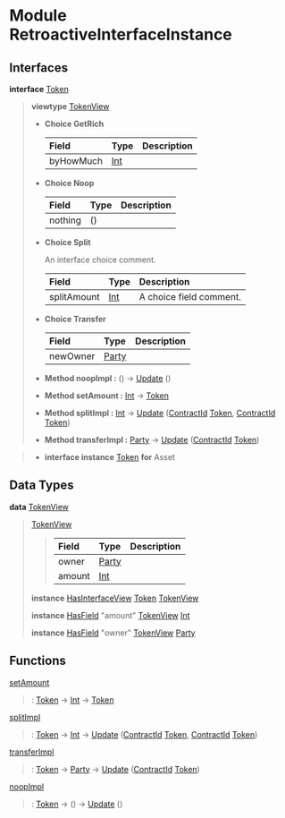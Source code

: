 # <a name="module-retroactiveinterfaceinstance-60009"></a>Module RetroactiveInterfaceInstance

## Interfaces

<a name="type-retroactiveinterfaceinstance-token-49693"></a>**interface** [Token](#type-retroactiveinterfaceinstance-token-49693)

> **viewtype** [TokenView](#type-retroactiveinterfaceinstance-tokenview-57374)
>
> * **Choice GetRich**
>
>   | Field                                                                          | Type                                                                           | Description |
>   | :----------------------------------------------------------------------------- | :----------------------------------------------------------------------------- | :---------- |
>   | byHowMuch                                                                      | [Int](https://docs.daml.com/daml/stdlib/Prelude.html#type-ghc-types-int-37261) |  |
>
> * **Choice Noop**
>
>   | Field   | Type    | Description |
>   | :------ | :------ | :---------- |
>   | nothing | ()      |  |
>
> * **Choice Split**
>
>   An interface choice comment.
>
>   | Field                                                                          | Type                                                                           | Description |
>   | :----------------------------------------------------------------------------- | :----------------------------------------------------------------------------- | :---------- |
>   | splitAmount                                                                    | [Int](https://docs.daml.com/daml/stdlib/Prelude.html#type-ghc-types-int-37261) | A choice field comment. |
>
> * **Choice Transfer**
>
>   | Field                                                                                   | Type                                                                                    | Description |
>   | :-------------------------------------------------------------------------------------- | :-------------------------------------------------------------------------------------- | :---------- |
>   | newOwner                                                                                | [Party](https://docs.daml.com/daml/stdlib/Prelude.html#type-da-internal-lf-party-57932) |  |
>
> * **Method noopImpl :** () -\> [Update](https://docs.daml.com/daml/stdlib/Prelude.html#type-da-internal-lf-update-68072) ()
>
> * **Method setAmount :** [Int](https://docs.daml.com/daml/stdlib/Prelude.html#type-ghc-types-int-37261) -\> [Token](#type-retroactiveinterfaceinstance-token-49693)
>
> * **Method splitImpl :** [Int](https://docs.daml.com/daml/stdlib/Prelude.html#type-ghc-types-int-37261) -\> [Update](https://docs.daml.com/daml/stdlib/Prelude.html#type-da-internal-lf-update-68072) ([ContractId](https://docs.daml.com/daml/stdlib/Prelude.html#type-da-internal-lf-contractid-95282) [Token](#type-retroactiveinterfaceinstance-token-49693), [ContractId](https://docs.daml.com/daml/stdlib/Prelude.html#type-da-internal-lf-contractid-95282) [Token](#type-retroactiveinterfaceinstance-token-49693))
>
> * **Method transferImpl :** [Party](https://docs.daml.com/daml/stdlib/Prelude.html#type-da-internal-lf-party-57932) -\> [Update](https://docs.daml.com/daml/stdlib/Prelude.html#type-da-internal-lf-update-68072) ([ContractId](https://docs.daml.com/daml/stdlib/Prelude.html#type-da-internal-lf-contractid-95282) [Token](#type-retroactiveinterfaceinstance-token-49693))

> * **interface instance** [Token](#type-retroactiveinterfaceinstance-token-49693) **for** Asset

## Data Types

<a name="type-retroactiveinterfaceinstance-tokenview-57374"></a>**data** [TokenView](#type-retroactiveinterfaceinstance-tokenview-57374)

> <a name="constr-retroactiveinterfaceinstance-tokenview-95763"></a>[TokenView](#constr-retroactiveinterfaceinstance-tokenview-95763)
>
> > | Field                                                                                   | Type                                                                                    | Description |
> > | :-------------------------------------------------------------------------------------- | :-------------------------------------------------------------------------------------- | :---------- |
> > | owner                                                                                   | [Party](https://docs.daml.com/daml/stdlib/Prelude.html#type-da-internal-lf-party-57932) |  |
> > | amount                                                                                  | [Int](https://docs.daml.com/daml/stdlib/Prelude.html#type-ghc-types-int-37261)          |  |
>
> **instance** [HasInterfaceView](https://docs.daml.com/daml/stdlib/Prelude.html#class-da-internal-interface-hasinterfaceview-4492) [Token](#type-retroactiveinterfaceinstance-token-49693) [TokenView](#type-retroactiveinterfaceinstance-tokenview-57374)
>
> **instance** [HasField](https://docs.daml.com/daml/stdlib/DA-Record.html#class-da-internal-record-hasfield-52839) "amount" [TokenView](#type-retroactiveinterfaceinstance-tokenview-57374) [Int](https://docs.daml.com/daml/stdlib/Prelude.html#type-ghc-types-int-37261)
>
> **instance** [HasField](https://docs.daml.com/daml/stdlib/DA-Record.html#class-da-internal-record-hasfield-52839) "owner" [TokenView](#type-retroactiveinterfaceinstance-tokenview-57374) [Party](https://docs.daml.com/daml/stdlib/Prelude.html#type-da-internal-lf-party-57932)

## Functions

<a name="function-retroactiveinterfaceinstance-setamount-92750"></a>[setAmount](#function-retroactiveinterfaceinstance-setamount-92750)

> : [Token](#type-retroactiveinterfaceinstance-token-49693) -\> [Int](https://docs.daml.com/daml/stdlib/Prelude.html#type-ghc-types-int-37261) -\> [Token](#type-retroactiveinterfaceinstance-token-49693)

<a name="function-retroactiveinterfaceinstance-splitimpl-44512"></a>[splitImpl](#function-retroactiveinterfaceinstance-splitimpl-44512)

> : [Token](#type-retroactiveinterfaceinstance-token-49693) -\> [Int](https://docs.daml.com/daml/stdlib/Prelude.html#type-ghc-types-int-37261) -\> [Update](https://docs.daml.com/daml/stdlib/Prelude.html#type-da-internal-lf-update-68072) ([ContractId](https://docs.daml.com/daml/stdlib/Prelude.html#type-da-internal-lf-contractid-95282) [Token](#type-retroactiveinterfaceinstance-token-49693), [ContractId](https://docs.daml.com/daml/stdlib/Prelude.html#type-da-internal-lf-contractid-95282) [Token](#type-retroactiveinterfaceinstance-token-49693))

<a name="function-retroactiveinterfaceinstance-transferimpl-49252"></a>[transferImpl](#function-retroactiveinterfaceinstance-transferimpl-49252)

> : [Token](#type-retroactiveinterfaceinstance-token-49693) -\> [Party](https://docs.daml.com/daml/stdlib/Prelude.html#type-da-internal-lf-party-57932) -\> [Update](https://docs.daml.com/daml/stdlib/Prelude.html#type-da-internal-lf-update-68072) ([ContractId](https://docs.daml.com/daml/stdlib/Prelude.html#type-da-internal-lf-contractid-95282) [Token](#type-retroactiveinterfaceinstance-token-49693))

<a name="function-retroactiveinterfaceinstance-noopimpl-82337"></a>[noopImpl](#function-retroactiveinterfaceinstance-noopimpl-82337)

> : [Token](#type-retroactiveinterfaceinstance-token-49693) -\> () -\> [Update](https://docs.daml.com/daml/stdlib/Prelude.html#type-da-internal-lf-update-68072) ()

